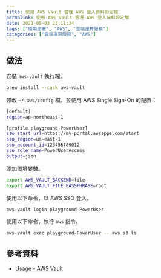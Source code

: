 ```yaml
---
title: 使用 AWS Vault 管理 AWS 登入資料設定檔
permalink: 使用-AWS-Vault-管理-AWS-登入資料設定檔
date: 2021-05-03 23:11:34
tags: ["環境部署", "AWS", "雲端運算服務"]
categories: ["雲端運算服務", "AWS"]
---
```


## 做法

安裝 `aws-vault` 執行檔。

```BASH
brew install --cask aws-vault
```

修改 `~/.aws/config` 檔，並使用 AWS Single Sign-On 的配置：

```BASH
[default]
region=ap-northeast-1

[profile playground-PowerUser]
sso_start_url=https://my-portal.awsapps.com/start
sso_region=us-east-1
sso_account_id=123456789012
sso_role_name=PowerUserAccess
output=json
```

添加環境變數。

```BASH
export AWS_VAULT_BACKEND=file
export AWS_VAULT_FILE_PASSPHRASE=root
```

使用以下命令，以 AWS SSO 登入。

```BASH
aws-vault login playground-PowerUser
```

使用以下命令，執行 `aws` 指令。

```BASH
aws-vault exec playground-PowerUser -- aws s3 ls
```

## 參考資料

- [Usage - AWS Vault](https://github.com/99designs/aws-vault/blob/master/USAGE.md#aws-single-sign-on-aws-sso)
